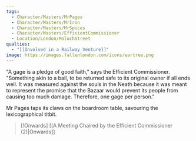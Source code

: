 ```yaml
---
tags:
  - Character/Masters/MrPages
  - Character/Masters/MrIron
  - Character/Masters/MrSpices
  - Character/Masters/EfficientCommissioner
  - Location/London/MolochStreet
qualties:
  - "[[Involved in a Railway Venture]]"
image: https://images.fallenlondon.com/icons/eartree.png
---
```

"A gage is a pledge of good faith," says the Efficient Commissioner. "Something akin to a bail, to be returned safe to its original owner if all ends well. It was measured against the souls in the Neath because it was meant to represent the promise that the Bazaar would prevent its people from causing too much damage. Therefore, one gage per person."

Mr Pages taps its claws on the boardroom table, savouring the lexicographical titbit.

> [!Onwards] [[A Meeting Chaired by the Efficient Commissioner (2)|Onwards]]